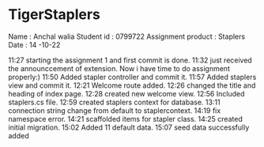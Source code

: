 # TigerStaplers
Name : Anchal walia
Student id : 0799722
Assignment product : Staplers
Date : 14 -10-22

11:27 starting the assignment 1 and first commit is done.
11:32 just received the announccement of extension. Now i have time to do assignment properly:)
11:50 Added stapler controller and commit it.
11:57 Added staplers view and commit it.
12:21 Welcome route added.
12:26 changed the title and heading of index page.
12:28 created new welcome view.
12:56 Included staplers.cs file.
12:59 created staplers context for database.
13:11 connection string change from default to staplercontext.
14:19 fix namespace error.
14:21 scaffolded items for stapler class.
14:25 created initial migration.
15:02 Added 11 default data.
15:07 seed data successfully added
